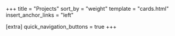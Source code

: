 +++
title = "Projects"
sort_by = "weight"
template = "cards.html"
insert_anchor_links = "left"

[extra]
quick_navigation_buttons = true
+++


